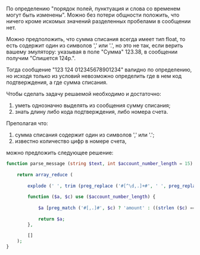 По определению "порядок полей, пунктуация и слова со временем могут быть изменены". Можно без потери общности положить, что ничего кроме искомых значений разделенных пробелами в сообщении нет.

Можно предположить, что сумма списания всегда имеет тип float, то есть содержит один из символов ',' или '.', но это не так, если верить вашему эмулятору: указывая в поле "Сумма" 123.38, в сообщении получим "Спишется 124р.".

Тогда сообщение "123 124 012345678901234" валидно по определению, но исходя только из условий невозможно определить где в нем код подтверждения, а где сумма списания.

Чтобы сделать задачу решаемой необходимо и достаточно:

1. уметь однозначно выделять из сообщения сумму списания;
2. знать длину либо кода подтверждения, либо номера счета.

Преполагая что:

1. сумма списания содержит один из символов ',' или '.';
2. известно количество цифр в номере счета,

можно предложить следующее решение:

```php
function parse_message (string $text, int $account_number_length = 15) : array {
    
    return array_reduce (
        
        explode (' ', trim (preg_replace ('#[^\d,.]+#', ' ', preg_replace ('#(\D[,.])|([,.]\D)|([,.]$)#u', '', $text)))),
        
        function ($a, $c) use ($account_number_length) {
            
            $a [preg_match ('#[,.]#', $c) ? 'amount' : ((strlen ($c) == $account_number_length ? 'account' : 'code'))] = $c;
            
            return $a;
        },
        
        []
    );
}
